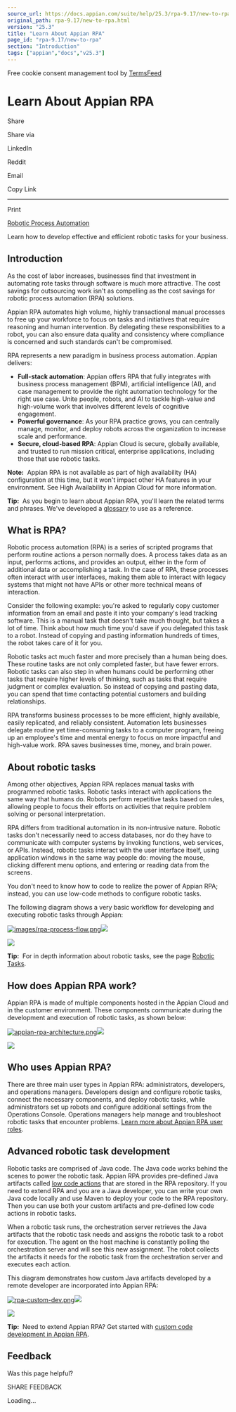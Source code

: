 ```yaml
---
source_url: https://docs.appian.com/suite/help/25.3/rpa-9.17/new-to-rpa.html
original_path: rpa-9.17/new-to-rpa.html
version: "25.3"
title: "Learn About Appian RPA"
page_id: "rpa-9.17/new-to-rpa"
section: "Introduction"
tags: ["appian","docs","v25.3"]
---
```



Free cookie consent management tool by [TermsFeed](https://www.termsfeed.com/)

# Learn About Appian RPA

Share

Share via

LinkedIn

Reddit

Email

Copy Link

* * *

Print

[Robotic Process Automation](https://academy.appian.com/#/curricula/64f7d652-35bf-4d7a-9a24-84e00f38126d)

Learn how to develop effective and efficient robotic tasks for your business.

## Introduction

As the cost of labor increases, businesses find that investment in automating rote tasks through software is much more attractive. The cost savings for outsourcing work isn't as compelling as the cost savings for robotic process automation (RPA) solutions.

Appian RPA automates high volume, highly transactional manual processes to free up your workforce to focus on tasks and initiatives that require reasoning and human intervention. By delegating these responsibilities to a robot, you can also ensure data quality and consistency where compliance is concerned and such standards can't be compromised.

RPA represents a new paradigm in business process automation. Appian delivers:

-   **Full-stack automation**: Appian offers RPA that fully integrates with business process management (BPM), artificial intelligence (AI), and case management to provide the right automation technology for the right use case. Unite people, robots, and AI to tackle high-value and high-volume work that involves different levels of cognitive engagement.
-   **Powerful governance**: As your RPA practice grows, you can centrally manage, monitor, and deploy robots across the organization to increase scale and performance.
-   **Secure, cloud-based RPA**: Appian Cloud is secure, globally available, and trusted to run mission critical, enterprise applications, including those that use robotic tasks.

**Note:**  Appian RPA is not available as part of high availability (HA) configuration at this time, but it won't impact other HA features in your environment. See High Availability in Appian Cloud for more information.

**Tip:**  As you begin to learn about Appian RPA, you'll learn the related terms and phrases. We've developed a [glossary](rpa-glossary.html) to use as a reference.

## What is RPA?

Robotic process automation (RPA) is a series of scripted programs that perform routine actions a person normally does. A process takes data as an input, performs actions, and provides an output, either in the form of additional data or accomplishing a task. In the case of RPA, these processes often interact with user interfaces, making them able to interact with legacy systems that might not have APIs or other more technical means of interaction.

Consider the following example: you're asked to regularly copy customer information from an email and paste it into your company's lead tracking software. This is a manual task that doesn't take much thought, but takes a lot of time. Think about how much time you'd save if you delegated this task to a robot. Instead of copying and pasting information hundreds of times, the robot takes care of it for you.

Robotic tasks act much faster and more precisely than a human being does. These routine tasks are not only completed faster, but have fewer errors. Robotic tasks can also step in when humans could be performing other tasks that require higher levels of thinking, such as tasks that require judgment or complex evaluation. So instead of copying and pasting data, you can spend that time contacting potential customers and building relationships.

RPA transforms business processes to be more efficient, highly available, easily replicated, and reliably consistent. Automation lets businesses delegate routine yet time-consuming tasks to a computer program, freeing up an employee's time and mental energy to focus on more impactful and high-value work. RPA saves businesses time, money, and brain power.

## About robotic tasks

Among other objectives, Appian RPA replaces manual tasks with programmed robotic tasks. Robotic tasks interact with applications the same way that humans do. Robots perform repetitive tasks based on rules, allowing people to focus their efforts on activities that require problem solving or personal interpretation.

RPA differs from traditional automation in its non-intrusive nature. Robotic tasks don't necessarily need to access databases, nor do they have to communicate with computer systems by invoking functions, web services, or APIs. Instead, robotic tasks interact with the user interface itself, using application windows in the same way people do: moving the mouse, clicking different menu options, and entering or reading data from the screens.

You don't need to know how to code to realize the power of Appian RPA; instead, you can use low-code methods to configure robotic tasks.

The following diagram shows a very basic workflow for developing and executing robotic tasks through Appian:

[![images/rpa-process-flow.png](images/rpa-process-flow.png)![](/suite/help/25.3/images/rn/zoom_magnify_center.png)](#img1379)

[![](images/rpa-process-flow.png)](#_)

**Tip:**  For in depth information about robotic tasks, see the page [Robotic Tasks](robotic-task-definition.html).

## How does Appian RPA work?

Appian RPA is made of multiple components hosted in the Appian Cloud and in the customer environment. These components communicate during the development and execution of robotic tasks, as shown below:

[![appian-rpa-architecture.png](images/appian-rpa-architecture.png)![](/suite/help/25.3/images/rn/zoom_magnify_center.png)](#img1380)

[![](images/appian-rpa-architecture.png)](#_)

## Who uses Appian RPA?

There are three main user types in Appian RPA: administrators, developers, and operations managers. Developers design and configure robotic tasks, connect the necessary components, and deploy robotic tasks, while administrators set up robots and configure additional settings from the Operations Console. Operations managers help manage and troubleshoot robotic tasks that encounter problems. [Learn more about Appian RPA user roles](learn-user-settings.html#rpa-roles).

## Advanced robotic task development

Robotic tasks are comprised of Java code. The Java code works behind the scenes to power the robotic task. Appian RPA provides pre-defined Java artifacts called [low code actions](rpa-modules.html) that are stored in the RPA repository. If you need to extend RPA and you are a Java developer, you can write your own Java code locally and use Maven to deploy your code to the RPA repository. Then you can use both your custom artifacts and pre-defined low code actions in robotic tasks.

When a robotic task runs, the orchestration server retrieves the Java artifacts that the robotic task needs and assigns the robotic task to a robot for execution. The agent on the host machine is constantly polling the orchestration server and will see this new assignment. The robot collects the artifacts it needs for the robotic task from the orchestration server and executes each action.

This diagram demonstrates how custom Java artifacts developed by a remote developer are incorporated into Appian RPA:

[![rpa-custom-dev.png](images/rpa-custom-dev.png)![](/suite/help/25.3/images/rn/zoom_magnify_center.png)](#img1381)

[![](images/rpa-custom-dev.png)](#_)

**Tip:**  Need to extend Appian RPA? Get started with [custom code development in Appian RPA](development-environment-overview.html).

## Feedback

Was this page helpful?

SHARE FEEDBACK

Loading...